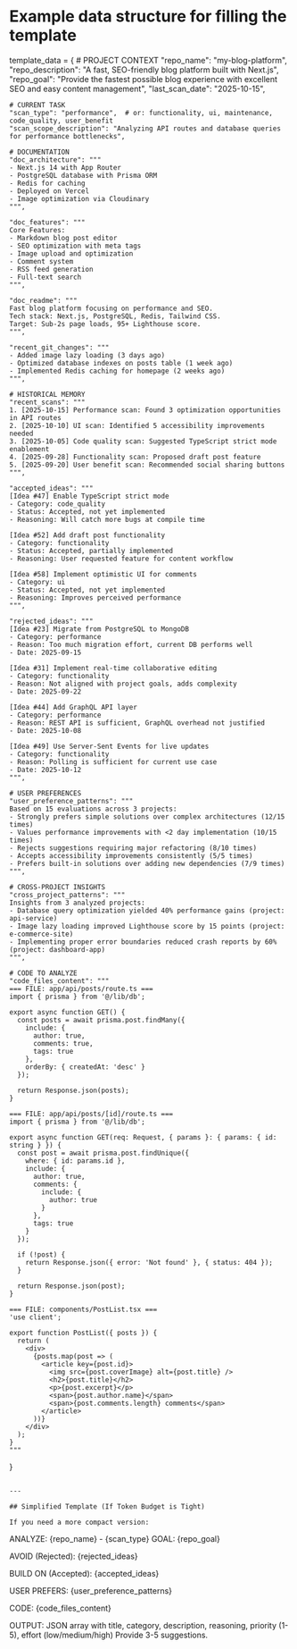 # Example data structure for filling the template

template_data = {
    # PROJECT CONTEXT
    "repo_name": "my-blog-platform",
    "repo_description": "A fast, SEO-friendly blog platform built with Next.js",
    "repo_goal": "Provide the fastest possible blog experience with excellent SEO and easy content management",
    "last_scan_date": "2025-10-15",
    
    # CURRENT TASK
    "scan_type": "performance",  # or: functionality, ui, maintenance, code_quality, user_benefit
    "scan_scope_description": "Analyzing API routes and database queries for performance bottlenecks",
    
    # DOCUMENTATION
    "doc_architecture": """
    - Next.js 14 with App Router
    - PostgreSQL database with Prisma ORM
    - Redis for caching
    - Deployed on Vercel
    - Image optimization via Cloudinary
    """,
    
    "doc_features": """
    Core Features:
    - Markdown blog post editor
    - SEO optimization with meta tags
    - Image upload and optimization
    - Comment system
    - RSS feed generation
    - Full-text search
    """,
    
    "doc_readme": """
    Fast blog platform focusing on performance and SEO.
    Tech stack: Next.js, PostgreSQL, Redis, Tailwind CSS.
    Target: Sub-2s page loads, 95+ Lighthouse score.
    """,
    
    "recent_git_changes": """
    - Added image lazy loading (3 days ago)
    - Optimized database indexes on posts table (1 week ago)
    - Implemented Redis caching for homepage (2 weeks ago)
    """,
    
    # HISTORICAL MEMORY
    "recent_scans": """
    1. [2025-10-15] Performance scan: Found 3 optimization opportunities in API routes
    2. [2025-10-10] UI scan: Identified 5 accessibility improvements needed
    3. [2025-10-05] Code quality scan: Suggested TypeScript strict mode enablement
    4. [2025-09-28] Functionality scan: Proposed draft post feature
    5. [2025-09-20] User benefit scan: Recommended social sharing buttons
    """,
    
    "accepted_ideas": """
    [Idea #47] Enable TypeScript strict mode
    - Category: code_quality
    - Status: Accepted, not yet implemented
    - Reasoning: Will catch more bugs at compile time
    
    [Idea #52] Add draft post functionality
    - Category: functionality
    - Status: Accepted, partially implemented
    - Reasoning: User requested feature for content workflow
    
    [Idea #58] Implement optimistic UI for comments
    - Category: ui
    - Status: Accepted, not yet implemented
    - Reasoning: Improves perceived performance
    """,
    
    "rejected_ideas": """
    [Idea #23] Migrate from PostgreSQL to MongoDB
    - Category: performance
    - Reason: Too much migration effort, current DB performs well
    - Date: 2025-09-15
    
    [Idea #31] Implement real-time collaborative editing
    - Category: functionality
    - Reason: Not aligned with project goals, adds complexity
    - Date: 2025-09-22
    
    [Idea #44] Add GraphQL API layer
    - Category: performance
    - Reason: REST API is sufficient, GraphQL overhead not justified
    - Date: 2025-10-08
    
    [Idea #49] Use Server-Sent Events for live updates
    - Category: functionality
    - Reason: Polling is sufficient for current use case
    - Date: 2025-10-12
    """,
    
    # USER PREFERENCES
    "user_preference_patterns": """
    Based on 15 evaluations across 3 projects:
    - Strongly prefers simple solutions over complex architectures (12/15 times)
    - Values performance improvements with <2 day implementation (10/15 times)
    - Rejects suggestions requiring major refactoring (8/10 times)
    - Accepts accessibility improvements consistently (5/5 times)
    - Prefers built-in solutions over adding new dependencies (7/9 times)
    """,
    
    # CROSS-PROJECT INSIGHTS
    "cross_project_patterns": """
    Insights from 3 analyzed projects:
    - Database query optimization yielded 40% performance gains (project: api-service)
    - Image lazy loading improved Lighthouse score by 15 points (project: e-commerce-site)
    - Implementing proper error boundaries reduced crash reports by 60% (project: dashboard-app)
    """,
    
    # CODE TO ANALYZE
    "code_files_content": """
    === FILE: app/api/posts/route.ts ===
    import { prisma } from '@/lib/db';
    
    export async function GET() {
      const posts = await prisma.post.findMany({
        include: {
          author: true,
          comments: true,
          tags: true
        },
        orderBy: { createdAt: 'desc' }
      });
      
      return Response.json(posts);
    }
    
    === FILE: app/api/posts/[id]/route.ts ===
    import { prisma } from '@/lib/db';
    
    export async function GET(req: Request, { params }: { params: { id: string } }) {
      const post = await prisma.post.findUnique({
        where: { id: params.id },
        include: {
          author: true,
          comments: {
            include: {
              author: true
            }
          },
          tags: true
        }
      });
      
      if (!post) {
        return Response.json({ error: 'Not found' }, { status: 404 });
      }
      
      return Response.json(post);
    }
    
    === FILE: components/PostList.tsx ===
    'use client';
    
    export function PostList({ posts }) {
      return (
        <div>
          {posts.map(post => (
            <article key={post.id}>
              <img src={post.coverImage} alt={post.title} />
              <h2>{post.title}</h2>
              <p>{post.excerpt}</p>
              <span>{post.author.name}</span>
              <span>{post.comments.length} comments</span>
            </article>
          ))}
        </div>
      );
    }
    """
}
```

---

## Simplified Template (If Token Budget is Tight)

If you need a more compact version:
```
ANALYZE: {repo_name} - {scan_type}
GOAL: {repo_goal}

AVOID (Rejected):
{rejected_ideas}

BUILD ON (Accepted):
{accepted_ideas}

USER PREFERS:
{user_preference_patterns}

CODE:
{code_files_content}

OUTPUT: JSON array with title, category, description, reasoning, priority (1-5), effort (low/medium/high)
Provide 3-5 suggestions.